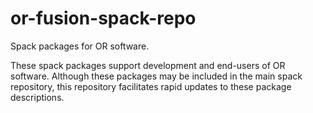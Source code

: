 # or-fusion-spack-repo

Spack packages for OR software.

These spack packages support development and end-users of OR software.
Although these packages may be included in the main spack repository,
this repository facilitates rapid updates to these package descriptions.
